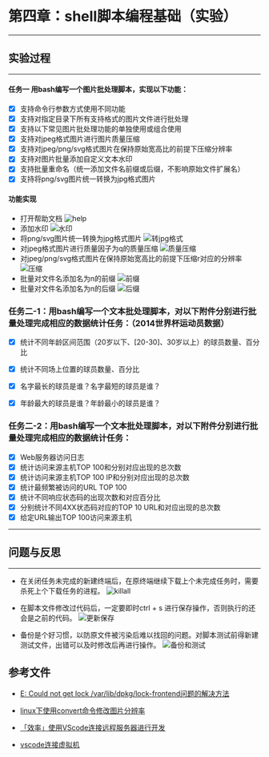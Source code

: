 # 第四章：shell脚本编程基础（实验）

---

## 实验过程

---

#### 任务一 用bash编写一个图片批处理脚本，实现以下功能：

- [x] 支持命令行参数方式使用不同功能
- [x] 支持对指定目录下所有支持格式的图片文件进行批处理
- [x] 支持以下常见图片批处理功能的单独使用或组合使用
- [x] 支持对jpeg格式图片进行图片质量压缩
- [x] 支持对jpeg/png/svg格式图片在保持原始宽高比的前提下压缩分辨率
- [x] 支持对图片批量添加自定义文本水印
- [x] 支持批量重命名（统一添加文件名前缀或后缀，不影响原始文件扩展名）
- [x] 支持将png/svg图片统一转换为jpg格式图片

#### 功能实现

- 打开帮助文档
![help](img/help.png)
- 添加水印
![水印](img/水印.png)
- 将png/svg图片统一转换为jpg格式图片
![转jpg格式](img/转jpg格式.png)
- 对jpeg格式图片进行质量因子为q的质量压缩
![质量压缩](img/质量压缩.png)
- 对jpeg/png/svg格式图片在保持原始宽高比的前提下压缩r对应的分辨率
![压缩](img/压缩.png)
- 批量对文件名添加名为n的前缀
![前缀](img/前缀.png)
- 批量对文件名添加名为n的后缀
![后缀](img/后缀.png)

### 任务二-1：用bash编写一个文本批处理脚本，对以下附件分别进行批量处理完成相应的数据统计任务：（2014世界杯运动员数据）  

- [x] 统计不同年龄区间范围（20岁以下、[20-30]、30岁以上）的球员数量、百分比
- [x] 统计不同场上位置的球员数量、百分比
- [x] 名字最长的球员是谁？名字最短的球员是谁？
- [x] 年龄最大的球员是谁？年龄最小的球员是谁？


### 任务二-2：用bash编写一个文本批处理脚本，对以下附件分别进行批量处理完成相应的数据统计任务：

- [x] Web服务器访问日志
- [x] 统计访问来源主机TOP 100和分别对应出现的总次数
- [x] 统计访问来源主机TOP 100 IP和分别对应出现的总次数
- [x] 统计最频繁被访问的URL TOP 100
- [x] 统计不同响应状态码的出现次数和对应百分比
- [x] 分别统计不同4XX状态码对应的TOP 10 URL和对应出现的总次数
- [x] 给定URL输出TOP 100访问来源主机

---

## 问题与反思

---

- 在关闭任务未完成的新建终端后，在原终端继续下载上个未完成任务时，需要杀死上个下载任务的进程。
![killall](img/killall.png)

- 在脚本文件修改过代码后，一定要即时ctrl + s 进行保存操作，否则执行的还会是之前的代码。
![更新保存](img/更新保存.png)

- 备份是个好习惯，以防原文件被污染后难以找回的问题。对脚本测试前得新建测试文件，出错可以及时修改后再进行操作。
![备份和测试](img/备份和测试.png)

## 参考文件

- [E: Could not get lock /var/lib/dpkg/lock-frontend问题的解决方法](https://blog.csdn.net/weixin_44765402/article/details/109926221)

- [linux下使用convert命令修改图片分辨率](https://blog.csdn.net/mybelief321/article/details/9969949)

- [「效率」使用VScode连接远程服务器进行开发](https://zhuanlan.zhihu.com/p/141205262)

- [vscode连接虚拟机](https://www.cnblogs.com/hi3254014978/p/12681594.html)